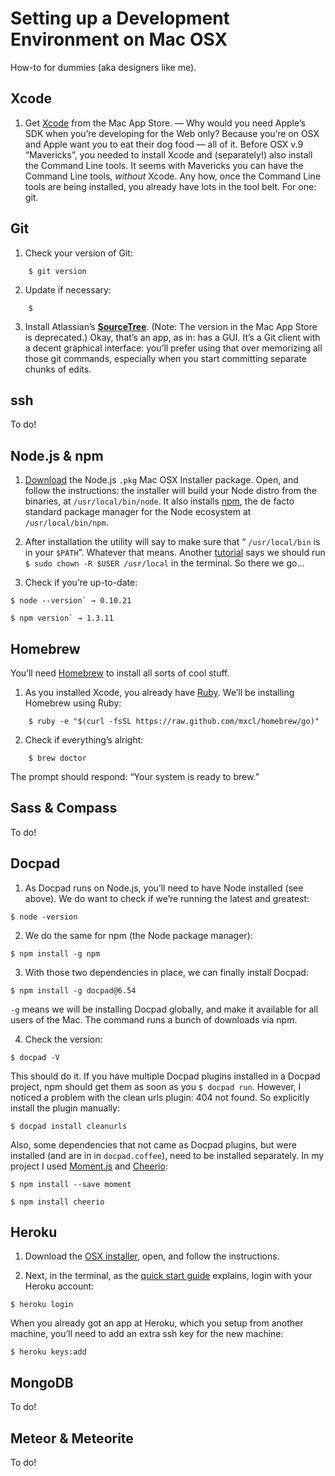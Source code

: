 # Setting up a Development Environment on Mac OSX

How-to for dummies (aka designers like me).


## Xcode

1. Get [Xcode](https://developer.apple.com/xcode/) from the Mac App Store. — Why would you need Apple’s SDK when you’re developing for the Web only? Because you’re on OSX and Apple want you to eat their dog food — all of it. Before OSX v.9 “Mavericks”, you needed to install Xcode and (separately!) also install the Command Line tools. It seems with Mavericks you can have the Command Line tools, _without_ Xcode. Any how, once the Command Line tools are being installed, you already have lots in the tool belt. For one: git.


## Git

1. Check your version of Git:
```Batchfile
	$ git version
```

2. Update if necessary:
```Batchfile
	$
```

3. Install Atlassian’s **[SourceTree](http://www.sourcetreeapp.com/)**. (Note: The version in the Mac App Store is deprecated.) Okay, that’s an app, as in: has a GUI. It’s a Git client with a decent graphical interface: you’ll prefer using that over memorizing all those git commands, especially when you start committing separate chunks of edits.


## ssh
To do!


## Node.js & npm

1. [Download](http://nodejs.org/download/) the Node.js `.pkg` Mac OSX Installer package. Open, and follow the instructions: the installer will build your Node distro from the binaries, at `/usr/local/bin/node`. It also installs [npm](https://npmjs.org/), the de facto standard package manager for the Node ecosystem at `/usr/local/bin/npm`.

2. After installation the utility will say to make sure that “ `/usr/local/bin` is in your `$PATH`”. Whatever that means. Another [tutorial](http://bevry.me/learn/node-install) says we should run `$ sudo chown -R $USER /usr/local` in the terminal. So there we go…

3. Check if you’re up-to-date:
```Batchfile
$ node --version` → 0.10.21
```
```Batchfile
$ npm version` → 1.3.11
```


## Homebrew

You’ll need [Homebrew](http://brew.sh) to install all sorts of cool stuff.

1. As you installed Xcode, you already have [Ruby](https://www.ruby-lang.org/en/). We’ll be installing Homebrew using Ruby:
```Batchfile
	$ ruby -e "$(curl -fsSL https://raw.github.com/mxcl/homebrew/go)"
```

2. Check if everything’s alright:
```Batchfile
	$ brew doctor
```
The prompt should respond: “Your system is ready to brew.”


## Sass & Compass
To do!


## Docpad

1. As Docpad runs on Node.js, you’ll need to have Node installed (see above). We do want to check if we’re running the latest and greatest:
```Batchfile
$ node -version
```

2. We do the same for npm (the Node package manager):
```Batchfile
$ npm install -g npm
``` 

3. With those two dependencies in place, we can finally install Docpad:
```Batchfile
$ npm install -g docpad@6.54
``` 
`-g` means we will be installing Docpad globally, and make it available for all users of the Mac. The command runs a bunch of downloads via npm.

4. Check the version:
```Batchfile
$ docpad -V
```
This should do it. If you have multiple Docpad plugins installed in a Docpad project, npm should get them as soon as you `$ docpad run`. However, I noticed a problem with the clean urls plugin: 404 not found. So explicitly install the plugin manually:
```Batchfile
$ docpad install cleanurls
```
Also, some dependencies that not came as Docpad plugins, but were installed (and are in in `docpad.coffee`), need to be installed separately. In my project I used [Moment.js](http://momentjs.com/) and [Cheerio](https://github.com/MatthewMueller/cheerio):
```Batchfile
$ npm install --save moment
```
```Batchfile
$ npm install cheerio
```

## Heroku

1. Download the [OSX installer](https://toolbelt.heroku.com/), open, and follow the instructions.

2. Next, in the terminal, as the [quick start guide](https://devcenter.heroku.com/articles/quickstart) explains, login with your Heroku account:
```Batchfile
$ heroku login
```
When you already got an app at Heroku, which you setup from another machine, you’ll need to add an extra ssh key for the new machine:
```Batchfile
$ heroku keys:add
```

## MongoDB
To do!

## Meteor & Meteorite
To do!

